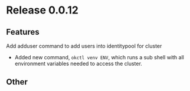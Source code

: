 # Release 0.0.12

## Features
Add adduser command to add users into identitypool for cluster

- Added new command, `okctl venv ENV`, which runs a sub shell with all environment variables needed to access the
cluster.

## Other
